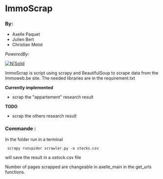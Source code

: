 # ImmoScrap 

### By:
- Axelle Paquet
- Julien Bert
- Christian Melot


_PoweredBy_:

[![N|Solid](https://res.cloudinary.com/practicaldev/image/fetch/s--xYNk7vjX--/c_imagga_scale,f_auto,fl_progressive,h_420,q_auto,w_1000/https://thepracticaldev.s3.amazonaws.com/i/dpf1jzsiy8n1tmdfxn1v.jpg)](https://nodesource.com/products/nsolid)

ImmoScrap is  script using scrapy and  BeautifulSoup to scrape data from the Immoweb.be site.
The needed libraries are in the requirement.txt

**Currently implemented**

- scrap the "appartement" research  result

**TODO**
- scrap the others  research result

### Commande :
In  the folder run in a terminal

``` scrapy runspider scrawler.py -o stocks.csv``` 

will save the result in a ostock.csv file

Number of pages scrapped are changeable in axelle_main
in the get_urls functions.
